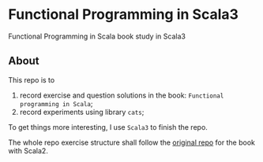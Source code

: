 # Functional Programming in Scala3
Functional Programming in Scala book study in Scala3

## About
This repo is to 
1. record exercise and question solutions in the book: `Functional programming in Scala`;
2. record experiments using library `cats`;  

To get things more interesting, I use `Scala3` to finish the repo.

The whole repo exercise structure shall follow the [original repo](https://github.com/fpinscala/fpinscala) 
for the book with Scala2.